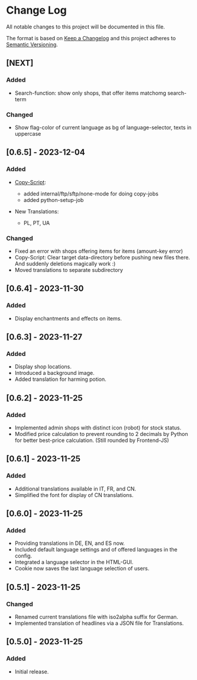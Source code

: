 # Change Log

All notable changes to this project will be documented in this file.
 
The format is based on [Keep a Changelog](http://keepachangelog.com/)
and this project adheres to [Semantic Versioning](http://semver.org/).
 
## [NEXT]

### Added

- Search-function: show only shops, that offer items matchomg search-term

### Changed

- Show flag-color of current language as bg of language-selector, texts in uppercase

## [0.6.5] - 2023-12-04

### Added

- [Copy-Script](mc-dealer-copy-execute.bat):
  - added internal/ftp/sftp/none-mode for doing copy-jobs
  - added python-setup-job

- New Translations:
  - PL, PT, UA

### Changed

- Fixed an error with shops offering items for items (amount-key error)
- Copy-Script: Clear target data-directory before pushing new files there. And suddenly deletions magically work :) 
- Moved translations to separate subdirectory

## [0.6.4] - 2023-11-30

### Added

- Display enchantments and effects on items.

## [0.6.3] - 2023-11-27

### Added

- Display shop locations.
- Introduced a background image.
- Added translation for harming potion.

## [0.6.2] - 2023-11-25

### Added

- Implemented admin shops with distinct icon (robot) for stock status.
- Modified price calculation to prevent rounding to 2 decimals by Python for better best-price calculation. (Still rounded by Frontend-JS)

## [0.6.1] - 2023-11-25

### Added

- Additional translations available in IT, FR, and CN.
- Simplified the font for display of CN translations.

## [0.6.0] - 2023-11-25

### Added

- Providing translations in DE, EN, and ES now.
- Included default language settings and of offered languages in the config.
- Integrated a language selector in the HTML-GUI.
- Cookie now saves the last language selection of users.

## [0.5.1] - 2023-11-25

### Changed

- Renamed current translations file with iso2alpha suffix for German.
- Implemented translation of headlines via a JSON file for Translations.

## [0.5.0] - 2023-11-25

### Added

- Initial release.
